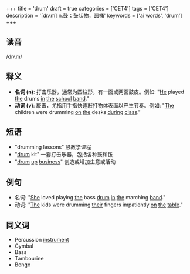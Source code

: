 +++
title = 'drum'
draft = true
categories = ['CET4']
tags = ['CET4']
description = '[drʌm] n.鼓；鼓状物，圆桶'
keywords = ['ai words', 'drum']
+++

## 读音
/drʌm/

## 释义
- **名词 (n)**: 打击乐器，通常为圆柱形，有一面或两面鼓皮。例如: "[He](/post/he/) played [the](/post/the/) drums [in](/post/in/) [the](/post/the/) [school](/post/school/) [band](/post/band/)."
- **动词 (v)**: 敲击，尤指用手指快速敲打物体表面以产生节奏。例如: "[The](/post/the/) children were drumming [on](/post/on/) [the](/post/the/) desks [during](/post/during/) [class](/post/class/)."

## 短语
- "drumming lessons" 鼓教学课程
- "[drum](/post/drum/) kit" 一套打击乐器，包括各种鼓和钹
- "[drum](/post/drum/) [up](/post/up/) [business](/post/business/)" 创造或增加生意或活动

## 例句
- 名词: "[She](/post/she/) loved playing [the](/post/the/) bass [drum](/post/drum/) [in](/post/in/) [the](/post/the/) marching [band](/post/band/)."
- 动词: "[The](/post/the/) kids were drumming [their](/post/their/) fingers impatiently [on](/post/on/) [the](/post/the/) [table](/post/table/)."

## 同义词
- Percussion [instrument](/post/instrument/)
- Cymbal
- Bass
- Tambourine
- Bongo
